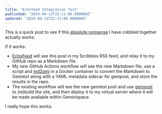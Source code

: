 ```yaml
---
title: "Echofeed Integration Test"
published: "2024-04-13T22:11:06.000000Z"
updated: "2024-04-13T22:11:06.000000Z"
---
```


This is a quick post to see if this [absolute nonsense](https://github.com/jbowdre/capsule/blob/main/.github/workflows/markdown2gempost.yml) I have cobbled together actually works.

If it works:

- [EchoFeed](https://echofeed.app/) will see this post in my Scribbles RSS feed, and relay it to my GitHub repo as a Markdown file.
- My new GitHub Actions workflow will see the new Markdown file, use a script and [md2gmi](https://github.com/n0x1m/md2gmi) in a Docker container to convert the Markdown to Gemtext along with a YAML metadata sidecar for gempost, and store the results in the repo.
- The existing workflow will see the new gemtext post and use [gempost](https://github.com/justlark/gempost) to (re)build the site, and then deploy it to my virtual server where it will be made available within Geminispace.

I really hope this works.